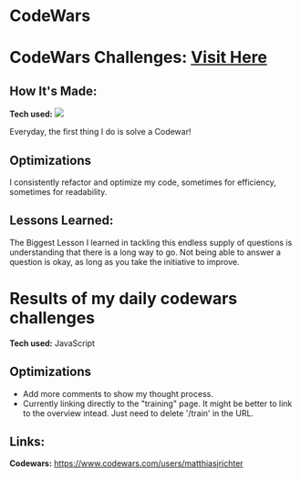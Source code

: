 # CodeWars

# CodeWars Challenges: <a target="_blank" href=[https://www.codewars.com/users/XxHMu54] >Visit Here</a> 

## How It's Made:

**Tech used:** <img src="https://img.shields.io/static/v1?label=|&message=JAVASCRIPT&color=3c7f5d&style=plastic&logo=javascript"/>

Everyday, the first thing I do is solve a Codewar! 

## Optimizations

I consistently refactor and optimize my code, sometimes for efficiency, sometimes for readability. 

## Lessons Learned:

The Biggest Lesson I learned in tackling this endless supply of questions is understanding that there is a long way to go. Not being able to answer a question is okay, as long as you take the initiative to improve.


# Results of my daily codewars challenges

**Tech used:** JavaScript

## Optimizations
- Add more comments to show my thought process.
- Currently linking directly to the "training" page. It might be better to link to the overview intead. Just need to delete '/train' in the URL.

## Links:
**Codewars:** https://www.codewars.com/users/matthiasjrichter
